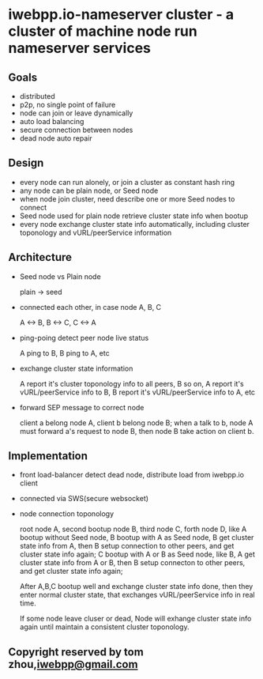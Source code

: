 iwebpp.io-nameserver cluster - a cluster of machine node run nameserver services
============================================================================


## Goals

* distributed
* p2p, no single point of failure
* node can join or leave dynamically
* auto load balancing
* secure connection between nodes
* dead node auto repair


## Design

* every node can run alonely, or join a cluster as constant hash ring
* any node can be plain node, or Seed node
* when node join cluster, need describe one or more Seed nodes to connect
* Seed node used for plain node retrieve cluster state info when bootup
* every node exchange cluster state info automatically, including cluster toponology and vURL/peerService information


## Architecture

* Seed node vs Plain node

  plain -> seed
  
* connected each other, in case node A, B, C

  A <-> B, B <-> C, C <-> A
  
* ping-poing detect peer node live status

  A ping to B, B ping to A, etc
  
* exchange cluster state information

  A report it's cluster toponology info to all peers, B so on,
  A report it's vURL/peerService info to B, B report it's vURL/peerService info to A, etc

* forward SEP message to correct node

  client a belong node A, client b belong node B;
  when a talk to b, node A must forward a's request to node B, then 
  node B take action on client b.

## Implementation

* front load-balancer detect dead node, distribute load from iwebpp.io client

* connected via SWS(secure websocket)

* node connection toponology

  root node A, second bootup node B, third node C, forth node D, like 
  A bootup without Seed node, 
  B bootup with A as Seed node, B get cluster state info from A, 
  then B setup connection to other peers, and get cluster state info again;
  C bootup with A or B as Seed node, like B, A get cluster state info from A or B,
  then B setup connecton to other peers, and get cluster state info again;
  
  After A,B,C bootup well and exchange cluster state info done, then they enter
  normal cluster state, that exchanges vURL/peerService info in real time.
  
  If some node leave cluser or dead, Node will exhange cluster state info again until
  maintain a consistent cluster toponology.


## Copyright reserved by tom zhou,iwebpp@gmail.com
